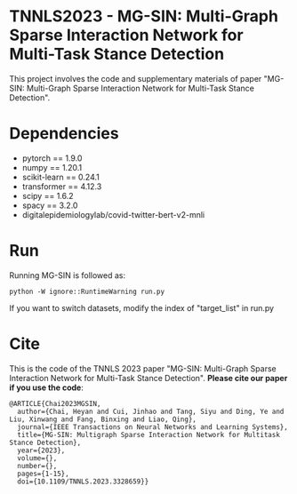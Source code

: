 # TNNLS2023 - MG-SIN: Multi-Graph Sparse Interaction Network for Multi-Task Stance Detection
This project involves the code and supplementary materials of paper "MG-SIN: Multi-Graph Sparse Interaction Network for Multi-Task Stance Detection".

# Dependencies
* pytorch == 1.9.0
* numpy == 1.20.1
* scikit-learn == 0.24.1
* transformer == 4.12.3
* scipy == 1.6.2
* spacy == 3.2.0
* digitalepidemiologylab/covid-twitter-bert-v2-mnli


# Run
Running MG-SIN is followed as:

    python -W ignore::RuntimeWarning run.py

If you want to switch datasets, modify the index of "target_list" in run.py

# Cite
This is the code of the TNNLS 2023 paper "MG-SIN: Multi-Graph Sparse Interaction Network for Multi-Task Stance Detection". **Please cite our paper if you use the code**:
```
@ARTICLE{Chai2023MGSIN,
  author={Chai, Heyan and Cui, Jinhao and Tang, Siyu and Ding, Ye and Liu, Xinwang and Fang, Binxing and Liao, Qing},
  journal={IEEE Transactions on Neural Networks and Learning Systems}, 
  title={MG-SIN: Multigraph Sparse Interaction Network for Multitask Stance Detection}, 
  year={2023},
  volume={},
  number={},
  pages={1-15},
  doi={10.1109/TNNLS.2023.3328659}}
```
